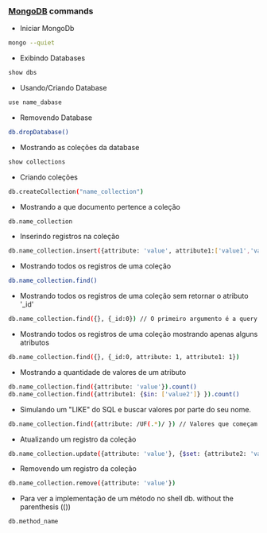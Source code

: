### [MongoDB](https://docs.mongodb.com/manual/) commands

- Iniciar MongoDb
````bash
mongo --quiet
````

- Exibindo Databases
````bash
show dbs
````

- Usando/Criando Database
````bash
use name_dabase
````

- Removendo Database
````bash
db.dropDatabase()
````

- Mostrando as coleções da database
````bash
show collections
````

- Criando coleções
````bash
db.createCollection("name_collection")
````

- Mostrando a que documento pertence a coleção
````bash
db.name_collection
````

- Inserindo registros na coleção
````bash
db.name_collection.insert({attribute: 'value', attribute1:['value1','value2'], attribute2: 'value3'})
````

- Mostrando todos os registros de uma coleção
````bash
db.name_collection.find()
````

- Mostrando todos os registros de uma coleção sem retornar o atributo '_id'
````bash
db.name_collection.find({}, {_id:0}) // O primeiro argumento é a query e o segundo é quais campos queremos ou não retornar.
````

- Mostrando todos os registros de uma coleção mostrando apenas alguns atributos
````bash
db.name_collection.find({}, {_id:0, attribute: 1, attribute1: 1})
````

- Mostrando a quantidade de valores de um atributo
````bash
db.name_collection.find({attribute: 'value'}).count()
db.name_collection.find({attribute1: {$in: ['value2']} }).count()
````

- Simulando um "LIKE" do SQL e buscar valores por parte do seu nome. 
````bash
db.name_collection.find({attribute: /UF(.*)/ }) // Valores que começam com as letras 'UF'
````

- Atualizando um registro da coleção
````bash
db.name_collection.update({attribute: 'value'}, {$set: {attribute2: 'value4'} })
````

- Removendo um registro da coleção
````bash
db.name_collection.remove({attribute: 'value'})
````

- Para ver a implementação de um método no shell db.<method name> without the parenthesis (())
````bash
db.method_name
````